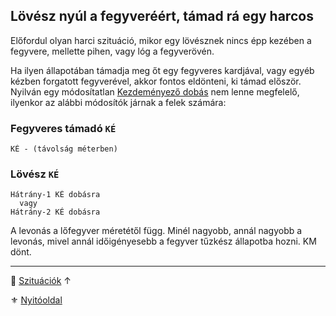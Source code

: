 ## Lövész nyúl a fegyveréért, támad rá egy harcos

Előfordul olyan harci szituáció, mikor egy lövésznek nincs épp kezében a fegyvere, mellette pihen, vagy lóg a fegyverövén.

Ha ilyen állapotában támadja meg őt egy fegyveres kardjával, vagy egyéb kézben forgatott fegyverével, akkor fontos eldönteni, ki támad először. Nyilván egy módosítatlan [Kezdeményező dobás](../064_02_01_kezdemenyezes.md) nem lenne megfelelő, ilyenkor az alábbi módosítók járnak a felek számára:

### Fegyveres támadó `KÉ`

```
KÉ - (távolság méterben)
```

### Lövész `KÉ`

```
Hátrány-1 KÉ dobásra
  vagy
Hátrány-2 KÉ dobásra
```

A levonás a lőfegyver méretétől függ. Minél nagyobb, annál nagyobb a levonás, mivel annál időigényesebb a fegyver tűzkész állapotba hozni. KM dönt.

---

🔗 [Szituációk](../160_szituaciok.md) ↑

⚜️ [Nyitóoldal](../start.md#16-szitu%C3%A1ci%C3%B3k)
